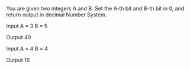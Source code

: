 You are given two integers A and B.
Set the A-th bit and B-th bit in 0, and return output in decimal Number System.

Input
A = 3
B = 5

Output
40

Input
A = 4
B = 4

Output
16
